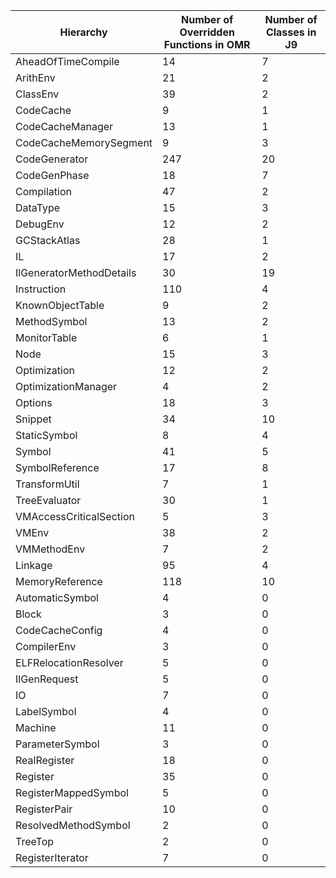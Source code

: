 | Hierarchy | Number of Overridden Functions in OMR | Number of Classes in J9 |
| --- | --- | --- |
| AheadOfTimeCompile | 14 | 7 |
| ArithEnv | 21 | 2 |
| ClassEnv | 39 | 2 |
| CodeCache | 9 | 1 |
| CodeCacheManager | 13 | 1 |
| CodeCacheMemorySegment | 9 | 3 |
| CodeGenerator | 247 | 20 |
| CodeGenPhase | 18 | 7 |
| Compilation | 47 | 2 |
| DataType | 15 | 3 |
| DebugEnv | 12 | 2 |
| GCStackAtlas | 28 | 1 |
| IL | 17 | 2 |
| IlGeneratorMethodDetails | 30 | 19 |
| Instruction | 110 | 4 |
| KnownObjectTable | 9 | 2 |
| MethodSymbol | 13 | 2 |
| MonitorTable | 6 | 1 |
| Node | 15 | 3 |
| Optimization | 12 | 2 |
| OptimizationManager | 4 | 2 |
| Options | 18 | 3 |
| Snippet | 34 | 10 |
| StaticSymbol | 8 | 4 |
| Symbol | 41 | 5 |
| SymbolReference | 17 | 8 |
| TransformUtil | 7 | 1 |
| TreeEvaluator | 30 | 1 |
| VMAccessCriticalSection | 5 | 3 |
| VMEnv | 38 | 2 |
| VMMethodEnv | 7 | 2 |
| Linkage | 95 | 4 |
| MemoryReference | 118 | 10 |
| AutomaticSymbol | 4 | 0 |
| Block | 3 | 0 |
| CodeCacheConfig | 4 | 0 |
| CompilerEnv | 3 | 0 |
| ELFRelocationResolver | 5 | 0 |
| IlGenRequest | 5 | 0 |
| IO | 7 | 0 |
| LabelSymbol | 4 | 0 |
| Machine | 11 | 0 |
| ParameterSymbol | 3 | 0 |
| RealRegister | 18 | 0 |
| Register | 35 | 0 |
| RegisterMappedSymbol | 5 | 0 |
| RegisterPair | 10 | 0 |
| ResolvedMethodSymbol | 2 | 0 |
| TreeTop | 2 | 0 |
| RegisterIterator | 7 | 0 |
